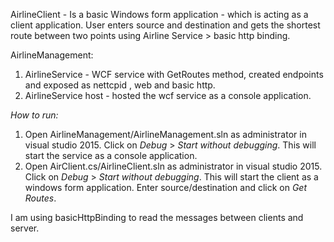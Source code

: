 AirlineClient - Is a basic Windows form application - which is acting as a client application. User enters source and destination and gets the shortest route between two points using Airline Service > basic http binding.

AirlineManagement:
1. AirlineService - WCF service with GetRoutes method, created endpoints and exposed as nettcpid , web and basic http.
2. AirlineService host - hosted the wcf service as a console application.

*How to run:*
1. Open AirlineManagement/AirlineManagement.sln as administrator in visual studio 2015. Click on _Debug_ > _Start without debugging_. This will start the service as a console application.
2. Open AirClient.cs/AirlineClient.sln as administrator in visual studio 2015. Click on _Debug_ > _Start without debugging_. This will start the client as a windows form application. Enter source/destination and click on _Get Routes_.

I am using basicHttpBinding to read the messages between clients and server.